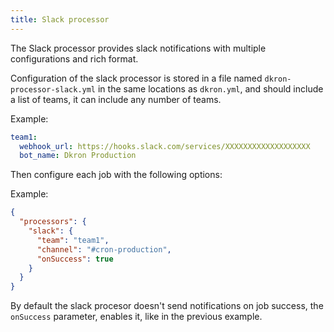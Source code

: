 ```yaml
---
title: Slack processor
---
```


The Slack processor provides slack notifications with multiple configurations and rich format.

Configuration of the slack processor is stored in a file named `dkron-processor-slack.yml` in the same locations as `dkron.yml`, and should include a list of teams, it can include any number of teams.

Example:
```yaml
team1:
  webhook_url: https://hooks.slack.com/services/XXXXXXXXXXXXXXXXXXX
  bot_name: Dkron Production
```

Then configure each job with the following options:

Example:

```json
{
  "processors": {
    "slack": {
      "team": "team1",
      "channel": "#cron-production",
      "onSuccess": true
    }
  }
}
```

By default the slack procesor doesn't send notifications on job success, the `onSuccess` parameter, enables it, like in the previous example.
